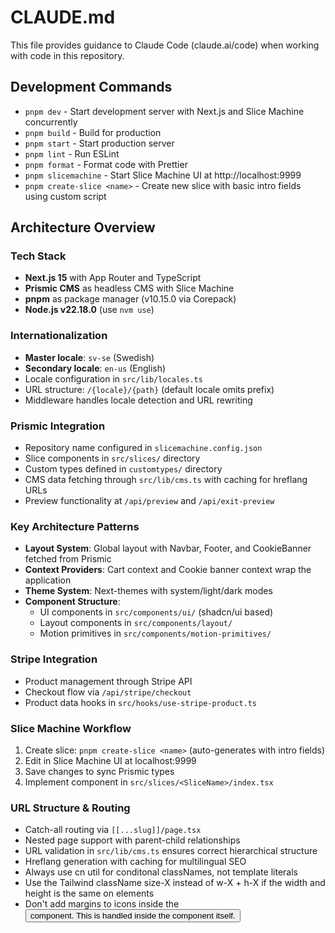 # CLAUDE.md

This file provides guidance to Claude Code (claude.ai/code) when working with code in this repository.

## Development Commands

- `pnpm dev` - Start development server with Next.js and Slice Machine concurrently
- `pnpm build` - Build for production
- `pnpm start` - Start production server
- `pnpm lint` - Run ESLint
- `pnpm format` - Format code with Prettier
- `pnpm slicemachine` - Start Slice Machine UI at http://localhost:9999
- `pnpm create-slice <name>` - Create new slice with basic intro fields using custom script

## Architecture Overview

### Tech Stack
- **Next.js 15** with App Router and TypeScript
- **Prismic CMS** as headless CMS with Slice Machine
- **pnpm** as package manager (v10.15.0 via Corepack)
- **Node.js v22.18.0** (use `nvm use`)

### Internationalization
- **Master locale**: `sv-se` (Swedish)
- **Secondary locale**: `en-us` (English)
- Locale configuration in `src/lib/locales.ts`
- URL structure: `/{locale}/{path}` (default locale omits prefix)
- Middleware handles locale detection and URL rewriting

### Prismic Integration
- Repository name configured in `slicemachine.config.json`
- Slice components in `src/slices/` directory
- Custom types defined in `customtypes/` directory
- CMS data fetching through `src/lib/cms.ts` with caching for hreflang URLs
- Preview functionality at `/api/preview` and `/api/exit-preview`

### Key Architecture Patterns
- **Layout System**: Global layout with Navbar, Footer, and CookieBanner fetched from Prismic
- **Context Providers**: Cart context and Cookie banner context wrap the application
- **Theme System**: Next-themes with system/light/dark modes
- **Component Structure**: 
  - UI components in `src/components/ui/` (shadcn/ui based)
  - Layout components in `src/components/layout/`
  - Motion primitives in `src/components/motion-primitives/`

### Stripe Integration
- Product management through Stripe API
- Checkout flow via `/api/stripe/checkout`
- Product data hooks in `src/hooks/use-stripe-product.ts`

### Slice Machine Workflow
1. Create slice: `pnpm create-slice <name>` (auto-generates with intro fields)
2. Edit in Slice Machine UI at localhost:9999
3. Save changes to sync Prismic types
4. Implement component in `src/slices/<SliceName>/index.tsx`

### URL Structure & Routing
- Catch-all routing via `[[...slug]]/page.tsx`
- Nested page support with parent-child relationships
- URL validation in `src/lib/cms.ts` ensures correct hierarchical structure
- Hreflang generation with caching for multilingual SEO
- Always use cn util for conditonal classNames, not template literals
- Use the Tailwind className size-X instead of w-X + h-X if the width and height is the same on elements
- Don't add margins to icons inside the <Button /> component. This is handled inside the component itself.